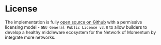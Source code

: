 # License

The implementation is fully [open source on Github](https://github.com/HyperCore-Team) with a permissive licensing model - `GNU General Public License v3.0` to allow builders to develop a healthy middleware ecosystem for the Network of Momentum by integrate more networks.
